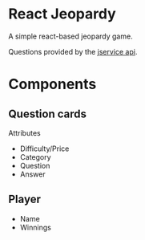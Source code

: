 # React Jeopardy

A simple react-based jeopardy game.

Questions provided by the [jservice api](https://jservice.io/).

# Components

## Question cards

Attributes
- Difficulty/Price
- Category
- Question
- Answer

## Player
- Name
- Winnings
